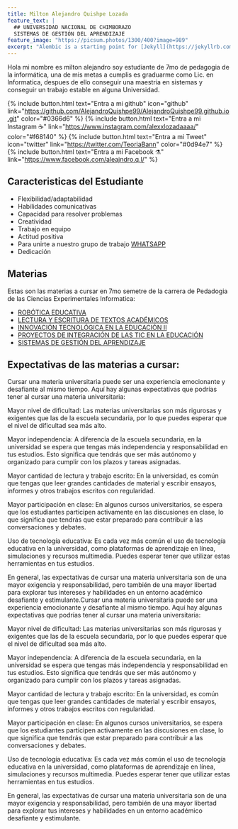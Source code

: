 ```yaml
---
title: Milton Alejandro Quishpe Lozada
feature_text: |
  ## UNIVERSIDAD NACIONAL DE CHIMBORAZO 
  SISTEMAS DE GESTIÓN DEL APRENDIZAJE 
feature_image: "https://picsum.photos/1300/400?image=989"
excerpt: "Alembic is a starting point for [Jekyll](https://jekyllrb.com/) projects. Rather than starting from scratch, this boilerplate is designed to get the ball rolling immediately. Install it, configure it, tweak it, push it."
---
```


<p>Hola mi nombre es milton alejandro soy estudiante de 7mo de pedagogia de la informática, una de mis metas a cumplis es graduarme como Lic. en Informatica, despues de ello conseguir una maestria en sistemas y conseguir un trabajo estable en alguna Universidad.  </p>

{% include button.html text="Entra a mi github" icon="github" link="https://github.com/AlejandroQuishpe99/AlejandroQuishpe99.github.io.git" color="#0366d6" %} {% include button.html text="Entra a mi Instagram ☕️" link="https://www.instagram.com/alexxlozadaaaa/" color="#f68140" %} {% include button.html text="Entra a mi Tweet" icon="twitter" link="https://twitter.com/TeoriaBann" color="#0d94e7" %} {% include button.html text="Entra a mi Facebook ⚗️" link="https://www.facebook.com/aleajndro.q.l/" %}

## Caracteristicas del Estudiante

- Flexibilidad/adaptabilidad
- Habilidades comunicativas
- Capacidad para resolver problemas
- Creatividad
- Trabajo en equipo
- Actitud positiva
- Para unirte a nuestro grupo de trabajo [WHATSAPP]( https://chat.whatsapp.com/Fca6Zt12aeD3dYmTGbDvey )
- Dedicación


## Materias

Estas son las materias a cursar en 7mo semetre de la carrera de Pedadogia de las Ciencias Experimentales Informatica:

- [ROBÓTICA EDUCATIVA](https://moodle.unach.edu.ec/course/view.php?id=36273)
- [LECTURA Y ESCRITURA DE TEXTOS ACADÉMICOS](https://moodle.unach.edu.ec/course/view.php?id=36271)
- [INNOVACIÓN TECNOLÓGICA EN LA EDUCACIÓN II ](https://moodle.unach.edu.ec/course/view.php?id=36270)
- [PROYECTOS DE INTEGRACIÓN DE LAS TIC EN LA EDUCACIÓN](https://moodle.unach.edu.ec/course/view.php?id=36272)
- [SISTEMAS DE GESTIÓN DEL APRENDIZAJE ](https://moodle.unach.edu.ec/course/view.php?id=36274)


## Expectativas de las materias a cursar:

Cursar una materia universitaria puede ser una experiencia emocionante y desafiante al mismo tiempo. Aquí hay algunas expectativas que podrías tener al cursar una materia universitaria:

Mayor nivel de dificultad: Las materias universitarias son más rigurosas y exigentes que las de la escuela secundaria, por lo que puedes esperar que el nivel de dificultad sea más alto.

Mayor independencia: A diferencia de la escuela secundaria, en la universidad se espera que tengas más independencia y responsabilidad en tus estudios. Esto significa que tendrás que ser más autónomo y organizado para cumplir con los plazos y tareas asignadas.

Mayor cantidad de lectura y trabajo escrito: En la universidad, es común que tengas que leer grandes cantidades de material y escribir ensayos, informes y otros trabajos escritos con regularidad.

Mayor participación en clase: En algunos cursos universitarios, se espera que los estudiantes participen activamente en las discusiones en clase, lo que significa que tendrás que estar preparado para contribuir a las conversaciones y debates.

Uso de tecnología educativa: Es cada vez más común el uso de tecnología educativa en la universidad, como plataformas de aprendizaje en línea, simulaciones y recursos multimedia. Puedes esperar tener que utilizar estas herramientas en tus estudios.

En general, las expectativas de cursar una materia universitaria son de una mayor exigencia y responsabilidad, pero también de una mayor libertad para explorar tus intereses y habilidades en un entorno académico desafiante y estimulante.Cursar una materia universitaria puede ser una experiencia emocionante y desafiante al mismo tiempo. Aquí hay algunas expectativas que podrías tener al cursar una materia universitaria:

Mayor nivel de dificultad: Las materias universitarias son más rigurosas y exigentes que las de la escuela secundaria, por lo que puedes esperar que el nivel de dificultad sea más alto.

Mayor independencia: A diferencia de la escuela secundaria, en la universidad se espera que tengas más independencia y responsabilidad en tus estudios. Esto significa que tendrás que ser más autónomo y organizado para cumplir con los plazos y tareas asignadas.

Mayor cantidad de lectura y trabajo escrito: En la universidad, es común que tengas que leer grandes cantidades de material y escribir ensayos, informes y otros trabajos escritos con regularidad.

Mayor participación en clase: En algunos cursos universitarios, se espera que los estudiantes participen activamente en las discusiones en clase, lo que significa que tendrás que estar preparado para contribuir a las conversaciones y debates.

Uso de tecnología educativa: Es cada vez más común el uso de tecnología educativa en la universidad, como plataformas de aprendizaje en línea, simulaciones y recursos multimedia. Puedes esperar tener que utilizar estas herramientas en tus estudios.

En general, las expectativas de cursar una materia universitaria son de una mayor exigencia y responsabilidad, pero también de una mayor libertad para explorar tus intereses y habilidades en un entorno académico desafiante y estimulante.
